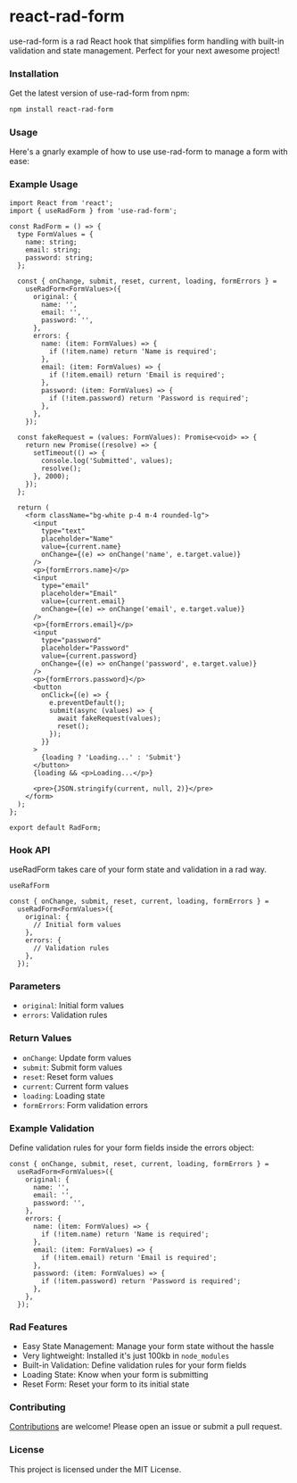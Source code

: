 # react-rad-form

use-rad-form is a rad React hook that simplifies form handling with built-in validation and state management. Perfect for your next awesome project!

### Installation

Get the latest version of use-rad-form from npm:

```bash
npm install react-rad-form
```

### Usage

Here's a gnarly example of how to use use-rad-form to manage a form with ease:

### Example Usage

```tsx
import React from 'react';
import { useRadForm } from 'use-rad-form';

const RadForm = () => {
  type FormValues = {
    name: string;
    email: string;
    password: string;
  };

  const { onChange, submit, reset, current, loading, formErrors } =
    useRadForm<FormValues>({
      original: {
        name: '',
        email: '',
        password: '',
      },
      errors: {
        name: (item: FormValues) => {
          if (!item.name) return 'Name is required';
        },
        email: (item: FormValues) => {
          if (!item.email) return 'Email is required';
        },
        password: (item: FormValues) => {
          if (!item.password) return 'Password is required';
        },
      },
    });

  const fakeRequest = (values: FormValues): Promise<void> => {
    return new Promise((resolve) => {
      setTimeout(() => {
        console.log('Submitted', values);
        resolve();
      }, 2000);
    });
  };

  return (
    <form className="bg-white p-4 m-4 rounded-lg">
      <input
        type="text"
        placeholder="Name"
        value={current.name}
        onChange={(e) => onChange('name', e.target.value)}
      />
      <p>{formErrors.name}</p>
      <input
        type="email"
        placeholder="Email"
        value={current.email}
        onChange={(e) => onChange('email', e.target.value)}
      />
      <p>{formErrors.email}</p>
      <input
        type="password"
        placeholder="Password"
        value={current.password}
        onChange={(e) => onChange('password', e.target.value)}
      />
      <p>{formErrors.password}</p>
      <button
        onClick={(e) => {
          e.preventDefault();
          submit(async (values) => {
            await fakeRequest(values);
            reset();
          });
        }}
      >
        {loading ? 'Loading...' : 'Submit'}
      </button>
      {loading && <p>Loading...</p>}

      <pre>{JSON.stringify(current, null, 2)}</pre>
    </form>
  );
};

export default RadForm;
```

### Hook API

useRadForm takes care of your form state and validation in a rad way.

`useRafForm`

```tsx
const { onChange, submit, reset, current, loading, formErrors } =
  useRadForm<FormValues>({
    original: {
      // Initial form values
    },
    errors: {
      // Validation rules
    },
  });
```

### Parameters

- `original`: Initial form values
- `errors`: Validation rules

### Return Values

- `onChange`: Update form values
- `submit`: Submit form values
- `reset`: Reset form values
- `current`: Current form values
- `loading`: Loading state
- `formErrors`: Form validation errors

### Example Validation

Define validation rules for your form fields inside the errors object:

```tsx
const { onChange, submit, reset, current, loading, formErrors } =
  useRadForm<FormValues>({
    original: {
      name: '',
      email: '',
      password: '',
    },
    errors: {
      name: (item: FormValues) => {
        if (!item.name) return 'Name is required';
      },
      email: (item: FormValues) => {
        if (!item.email) return 'Email is required';
      },
      password: (item: FormValues) => {
        if (!item.password) return 'Password is required';
      },
    },
  });
```

### Rad Features

- Easy State Management: Manage your form state without the hassle
- Very lightweight: Installed it's just 100kb in `node_modules`
- Built-in Validation: Define validation rules for your form fields
- Loading State: Know when your form is submitting
- Reset Form: Reset your form to its initial state

### Contributing

[Contributions](https://github.com/TS22082/react-rad-form) are welcome! Please open an issue or submit a pull request.

### License

This project is licensed under the MIT License.
